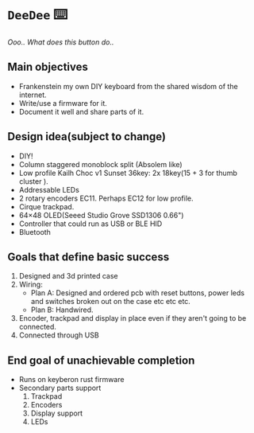 # `DeeDee` ⌨️

_Ooo.. What does this button do.._

## Main objectives
- Frankenstein my own DIY keyboard from the shared wisdom of the internet.
- Write/use a firmware for it.
- Document it well and share parts of it.

## Design idea(subject to change)
- DIY!
- Column staggered monoblock split (Absolem like) 
- Low profile Kailh Choc v1 Sunset 36key: 2x 18key(15 + 3 for thumb cluster ).
- Addressable LEDs
- 2 rotary encoders  EC11. Perhaps EC12 for low profile.
- Cirque trackpad.
- 64×48 OLED(Seeed Studio Grove SSD1306 0.66")
- Controller that could run as USB or BLE HID
- Bluetooth

## Goals that define basic success
1. Designed and 3d printed case
2.  Wiring:
	- Plan A: Designed and ordered pcb with reset buttons, power leds and switches broken out on the case etc etc etc.
	- Plan B: Handwired.
3. Encoder, trackpad and display in place even if they aren't going to be connected. 
4. Connected through USB 

## End goal of unachievable completion
- Runs on keyberon rust firmware
- Secondary parts support
	1. Trackpad
	2. Encoders
	3. Display support 
	4. LEDs
